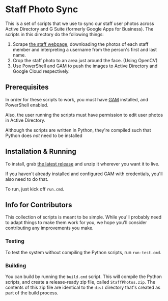 Staff Photo Sync
================

This is a set of scripts that we use to sync our staff user photos across Active Directory and G Suite (formerly Google Apps for Business).  The scripts in this directory do the following things:

 1.  Scrape [the staff webpage](http://www.tenth.org/about/staff), downloading the photos of each staff member and interpreting a username from the person's first and last name.
 2.  Crop the staff photo to an area just around the face.  (Using OpenCV)
 3.  Use PowerShell and GAM to push the images to Active Directory and Google Cloud respectively.

## Prerequisites

In order for these scripts to work, you must have [GAM](https://github.com/jay0lee/GAM) installed, and PowerShell enabled.

Also, the user running the scripts must have permission to edit user photos in Active Directory.

Although the scripts are written in Python, they're compiled such that Python does *not* need to be installed 

## Installation & Running

To install, grab [the latest release](https://github.com/TenthPres/StaffPhotoSync/releases) and unzip it wherever you want it to live.  

If you haven't already installed and configured GAM with credentials, you'll also need to do that. 

To run, just kick off `run.cmd`.  

## Info for Contributors

This collection of scripts is meant to be simple.  While you'll probably need to adapt things to make them work for you, we hope you'll consider contributing any improvements you make. 

### Testing

To test the system without compiling the Python scripts, run `run-test.cmd`.

### Building

You can build by running the `build.cmd` script.  This will compile the Python scripts, and create a release-ready zip file, called `StaffPhotos.zip`.  The contents of this zip file are identical to the `dist` directory that's created as part of the build process. 

